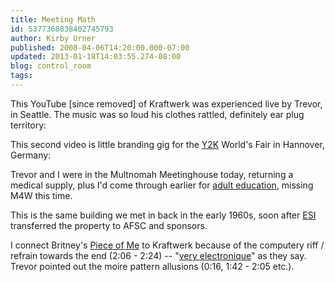 ```yaml
---
title: Meeting Math
id: 5377368838402745793
author: Kirby Urner
published: 2008-04-06T14:20:00.000-07:00
updated: 2013-01-18T14:03:55.274-08:00
blog: control_room
tags: 
---
```


This YouTube [since removed] of Kraftwerk was experienced live by Trevor, in Seattle.  The music was so loud his clothes rattled, definitely ear plug territory:

This second video is little branding gig for the [Y2K](http://worldgame.blogspot.com/2006/01/more-music-millenium-notes.html) World's Fair in Hannover, Germany:

Trevor and I were in the Multnomah Meetinghouse today, returning a medical supply, plus I'd come through earlier for [adult education](http://mybizmo.blogspot.com/2007/12/quaker-preschool.html), missing M4W this time.

This is the same building we met in back in the early 1960s, soon after [ESI](http://www.esi.com/) transferred the property to AFSC and sponsors.

I connect Britney's [Piece of Me](http://youtu.be/u4FF6MpcsRw) to Kraftwerk because of the computery riff / refrain towards the end (2:06 - 2:24) -- "[very electronique](http://youtu.be/0HwFUE3rhfY)" as they say.  Trevor pointed out the moire pattern allusions (0:16, 1:42 - 2:05 etc.).